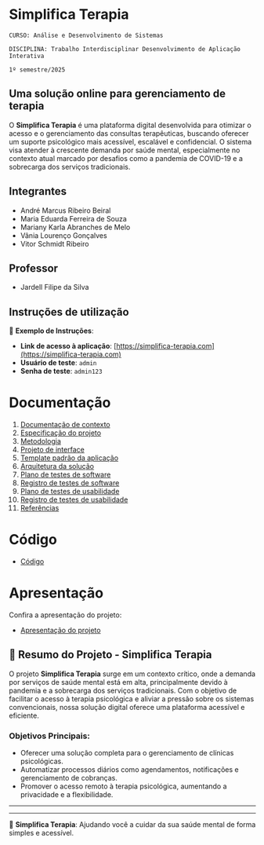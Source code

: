 # Simplifica Terapia

`CURSO: Análise e Desenvolvimento de Sistemas`

`DISCIPLINA: Trabalho Interdisciplinar Desenvolvimento de Aplicação Interativa`

`1º semestre/2025`

## Uma solução online para gerenciamento de terapia

O **Simplifica Terapia** é uma plataforma digital desenvolvida para otimizar o acesso e o gerenciamento das consultas terapêuticas, buscando oferecer um suporte psicológico mais acessível, escalável e confidencial. O sistema visa atender à crescente demanda por saúde mental, especialmente no contexto atual marcado por desafios como a pandemia de COVID-19 e a sobrecarga dos serviços tradicionais.

## Integrantes

- André Marcus Ribeiro Beiral
- Maria Eduarda Ferreira de Souza
- Mariany Karla Abranches de Melo
- Vânia Lourenço Gonçalves
- Vitor Schmidt Ribeiro

## Professor

* Jardell Filipe da Silva

## Instruções de utilização

<!-- Assim que a primeira versão do sistema estiver disponível, será necessário complementar com as instruções de utilização. Aqui, deverá ser descrito como instalar eventuais dependências e como executar a aplicação.-->

📌 **Exemplo de Instruções**:
- **Link de acesso à aplicação**: [https://simplifica-terapia.com](https://simplifica-terapia.com) 
- **Usuário de teste**: `admin`  
- **Senha de teste**: `admin123`

# Documentação

<ol>
<li><a href="docs/01-Contexto.md"> Documentação de contexto</a></li>
<li><a href="docs/02-Especificacao.md"> Especificação do projeto</a></li>
<li><a href="docs/03-Metodologia.md"> Metodologia</a></li>
<li><a href="docs/04-Projeto-interface.md"> Projeto de interface</a></li>
<li><a href="docs/05-Template-padrao.md"> Template padrão da aplicação</a></li>
<li><a href="docs/06-Arquitetura-solucao.md"> Arquitetura da solução</a></li>
<li><a href="docs/07-Plano-testes-software.md"> Plano de testes de software</a></li>
<li><a href="docs/08-Registro-testes-software.md"> Registro de testes de software</a></li>
<li><a href="docs/09-Plano-testes-usabilidade.md"> Plano de testes de usabilidade</a></li>
<li><a href="docs/10-Registro-testes-usabilidade.md"> Registro de testes de usabilidade</a></li>
<li><a href="docs/11-Referencias.md"> Referências</a></li>
</ol>

# Código

* <a href="src/README.md">Código</a>

# Apresentação

Confira a apresentação do projeto:

* <a href="presentation/README.md">Apresentação do projeto</a>

## 📑 **Resumo do Projeto - Simplifica Terapia**

O projeto **Simplifica Terapia** surge em um contexto crítico, onde a demanda por serviços de saúde mental está em alta, principalmente devido à pandemia e a sobrecarga dos serviços tradicionais. Com o objetivo de facilitar o acesso à terapia psicológica e aliviar a pressão sobre os sistemas convencionais, nossa solução digital oferece uma plataforma acessível e eficiente.

### **Objetivos Principais**:

- Oferecer uma solução completa para o gerenciamento de clínicas psicológicas.
- Automatizar processos diários como agendamentos, notificações e gerenciamento de cobranças.
- Promover o acesso remoto à terapia psicológica, aumentando a privacidade e a flexibilidade.
  
---

<!-- ## 💬 **Como Contribuir** 

Se você deseja contribuir para o projeto, siga os passos abaixo:

1. Fork o repositório.
2. Crie uma branch com sua feature ou correção.
3. Realize as modificações necessárias e envie um pull request. -->

---

🌱 **Simplifica Terapia**: Ajudando você a cuidar da sua saúde mental de forma simples e acessível.
